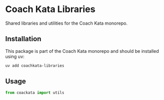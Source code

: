 # Coach Kata Libraries

Shared libraries and utilities for the Coach Kata monorepo.

## Installation

This package is part of the Coach Kata monorepo and should be installed using uv:

```bash
uv add coachkata-libraries
```

## Usage

```python
from coackata import utils
``` 